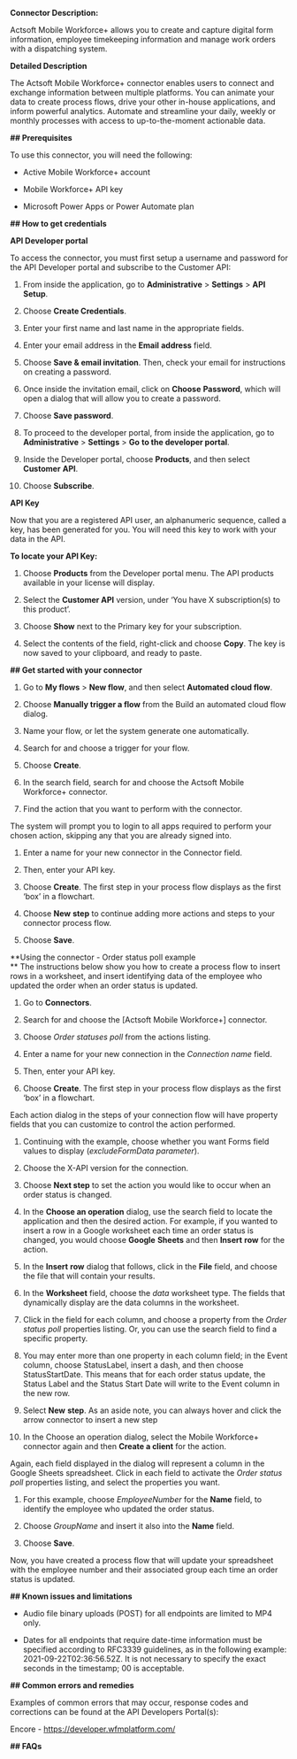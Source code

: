 **Connector Description:**

Actsoft Mobile Workforce+ allows you to create and capture digital form
information, employee timekeeping information and manage work orders with a
dispatching system.

**Detailed Description**

The Actsoft Mobile Workforce+ connector enables users to connect and exchange
information between multiple platforms. You can animate your data to create
process flows, drive your other in-house applications, and inform powerful
analytics. Automate and streamline your daily, weekly or monthly processes with
access to up-to-the-moment actionable data.

**\#\# Prerequisites**

To use this connector, you will need the following:

-   Active Mobile Workforce+ account

-   Mobile Workforce+ API key

-   Microsoft Power Apps or Power Automate plan

**\#\# How to get credentials**

**API Developer portal**

To access the connector, you must first setup a username and password for the
API Developer portal and subscribe to the Customer API:

1.  From inside the application, go to **Administrative** \> **Settings** \>
    **API** **Setup**.

2.  Choose **Create Credentials**.

3.  Enter your first name and last name in the appropriate fields.

4.  Enter your email address in the **Email** **address** field.

5.  Choose **Save & email invitation**. Then, check your email for instructions
    on creating a password.

6.  Once inside the invitation email, click on **Choose** **Password**, which
    will open a dialog that will allow you to create a password.

7.  Choose **Save password**.

8.  To proceed to the developer portal, from inside the application, go to
    **Administrative** \> **Settings** \> **Go** **to the developer portal**.

9.  Inside the Developer portal, choose **Products**, and then select
    **Customer** **API**.

10. Choose **Subscribe**.

**API Key**

Now that you are a registered API user, an alphanumeric sequence, called a key,
has been generated for you. You will need this key to work with your data in the
API.

**To locate your API Key:**

1.  Choose **Products** from the Developer portal menu. The API products
    available in your license will display.

2.  Select the **Customer API** version, under ‘You have X subscription(s) to
    this product’.

3.  Choose **Show** next to the Primary key for your subscription.

4.  Select the contents of the field, right-click and choose **Copy**. The key
    is now saved to your clipboard, and ready to paste.

**\#\# Get started with your connector**

1.  Go to **My flows** \> **New flow**, and then select **Automated cloud
    flow**.

2.  Choose **Manually trigger a flow** from the Build an automated cloud flow
    dialog.

3.  Name your flow, or let the system generate one automatically.

4.  Search for and choose a trigger for your flow.

5.  Choose **Create**.

6.  In the search field, search for and choose the Actsoft Mobile Workforce+
    connector.

7.  Find the action that you want to perform with the connector.

The system will prompt you to login to all apps required to perform your chosen
action, skipping any that you are already signed into.

1.  Enter a name for your new connector in the Connector field.

2.  Then, enter your API key.

3.  Choose **Create**. The first step in your process flow displays as the first
    ‘box’ in a flowchart.

4.  Choose **New** **step** to continue adding more actions and steps to your
    connector process flow.

5.  Choose **Save**.

\*\*Using the connector - Order status poll example  
\*\* The instructions below show you how to create a process flow to insert rows
in a worksheet, and insert identifying data of the employee who updated the
order when an order status is updated.

1.  Go to **Connectors**.

2.  Search for and choose the [Actsoft Mobile Workforce+] connector.

3.  Choose *Order statuses poll* from the actions listing.

4.  Enter a name for your new connection in the *Connection name* field.

5.  Then, enter your API key.

6.  Choose **Create**. The first step in your process flow displays as the first
    ‘box’ in a flowchart.

Each action dialog in the steps of your connection flow will have property
fields that you can customize to control the action performed.

1.  Continuing with the example, choose whether you want Forms field values to
    display (*excludeFormData parameter*).

2.  Choose the X-API version for the connection.

3.  Choose **Next step** to set the action you would like to occur when an order
    status is changed.

4.  In the **Choose an operation** dialog, use the search field to locate the
    application and then the desired action. For example, if you wanted to
    insert a row in a Google worksheet each time an order status is changed, you
    would choose **Google** **Sheets** and then **Insert** **row** for the
    action.

5.  In the **Insert** **row** dialog that follows, click in the **File** field,
    and choose the file that will contain your results.

6.  In the **Worksheet** field, choose the *data* worksheet type. The fields
    that dynamically display are the data columns in the worksheet.

7.  Click in the field for each column, and choose a property from the *Order
    status poll* properties listing. Or, you can use the search field to find a
    specific property.

8.  You may enter more than one property in each column field; in the Event
    column, choose StatusLabel, insert a dash, and then choose StatusStartDate.
    This means that for each order status update, the Status Label and the
    Status Start Date will write to the Event column in the new row.

9.  Select **New** **step**. As an aside note, you can always hover and click
    the arrow connector to insert a new step

10. In the Choose an operation dialog, select the Mobile Workforce+ connector
    again and then **Create a client** for the action.

Again, each field displayed in the dialog will represent a column in the Google
Sheets spreadsheet. Click in each field to activate the *Order status poll*
properties listing, and select the properties you want.

1.  For this example, choose *EmployeeNumber* for the **Name** field, to
    identify the employee who updated the order status.

2.  Choose *GroupName* and insert it also into the **Name** field.

3.  Choose **Save**.

Now, you have created a process flow that will update your spreadsheet with the
employee number and their associated group each time an order status is updated.

**\#\# Known issues and limitations**

-   Audio file binary uploads (POST) for all endpoints are limited to MP4 only.

-   Dates for all endpoints that require date-time information must be specified
    according to RFC3339 guidelines, as in the following example:
    2021-09-22T02:36:56.52Z. It is not necessary to specify the exact seconds in
    the timestamp; 00 is acceptable.

**\#\# Common errors and remedies**

Examples of common errors that may occur, response codes and corrections can be
found at the API Developers Portal(s):

Encore - <https://developer.wfmplatform.com/>

**\#\# FAQs**
